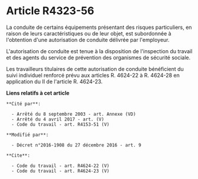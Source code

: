 # Article R4323-56

La conduite de certains équipements présentant des risques particuliers, en raison de leurs caractéristiques ou de leur
objet, est subordonnée à l'obtention d'une autorisation de conduite délivrée par l'employeur. 

L'autorisation de conduite est tenue à la disposition de l'inspection du travail et des agents du service de prévention des
organismes de sécurité sociale. 

Les travailleurs titulaires de cette autorisation de conduite bénéficient du suivi individuel renforcé prévu aux articles R.
4624-22 à R. 4624-28 en application du II de l'article R. 4624-23.

**Liens relatifs à cet article**

	**Cité par**:

	  - Arrêté du 8 septembre 2003 - art. Annexe (VD)
	  - Arrêté du 4 avril 2017 - art. (V)
	  - Code du travail - art. R4153-51 (V)

	**Modifié par**:

	  - Décret n°2016-1908 du 27 décembre 2016 - art. 9

	**Cite**:

	  - Code du travail - art. R4624-22 (V)
	  - Code du travail - art. R4624-23 (V)
